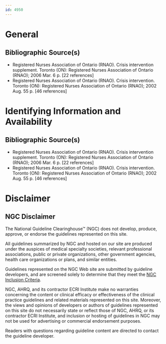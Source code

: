 ```yaml
---
id: 4950
---
```


# General

## Bibliographic Source(s)

- Registered Nurses Association of Ontario (RNAO). Crisis intervention supplement. Toronto (ON): Registered Nurses Association of Ontario (RNAO); 2006 Mar. 6 p. [22 references]
- Registered Nurses Association of Ontario (RNAO). Crisis intervention. Toronto (ON): Registered Nurses Association of Ontario (RNAO); 2002 Aug. 55 p. [46 references]

# Identifying Information and Availability

## Bibliographic Source(s)

- Registered Nurses Association of Ontario (RNAO). Crisis intervention supplement. Toronto (ON): Registered Nurses Association of Ontario (RNAO); 2006 Mar. 6 p. [22 references]
- Registered Nurses Association of Ontario (RNAO). Crisis intervention. Toronto (ON): Registered Nurses Association of Ontario (RNAO); 2002 Aug. 55 p. [46 references]

# Disclaimer

## NGC Disclaimer

The National Guideline Clearinghouse™ (NGC) does not develop, produce, approve, or endorse the guidelines represented on this site.

All guidelines summarized by NGC and hosted on our site are produced under the auspices of medical specialty societies, relevant professional associations, public or private organizations, other government agencies, health care organizations or plans, and similar entities.

Guidelines represented on the NGC Web site are submitted by guideline developers, and are screened solely to determine that they meet the [NGC Inclusion Criteria](/help-and-about/summaries/inclusion-criteria).

NGC, AHRQ, and its contractor ECRI Institute make no warranties concerning the content or clinical efficacy or effectiveness of the clinical practice guidelines and related materials represented on this site. Moreover, the views and opinions of developers or authors of guidelines represented on this site do not necessarily state or reflect those of NGC, AHRQ, or its contractor ECRI Institute, and inclusion or hosting of guidelines in NGC may not be used for advertising or commercial endorsement purposes.

Readers with questions regarding guideline content are directed to contact the guideline developer.


